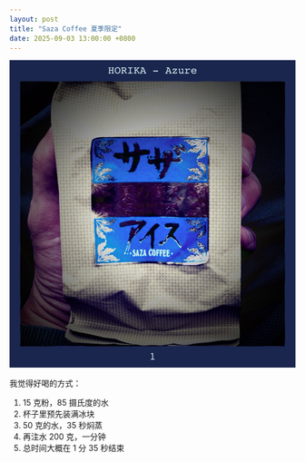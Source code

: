 ```yaml
---
layout: post
title: "Saza Coffee 夏季限定"
date: 2025-09-03 13:00:00 +0800
---
```


![summer](/assets/images/saza-coffee/summer.jpeg)

我觉得好喝的方式：

1. 15 克粉，85 摄氏度的水
2. 杯子里预先装满冰块
3. 50 克的水，35 秒焖蒸
4. 再注水 200 克，一分钟
5. 总时间大概在 1 分 35 秒结束
